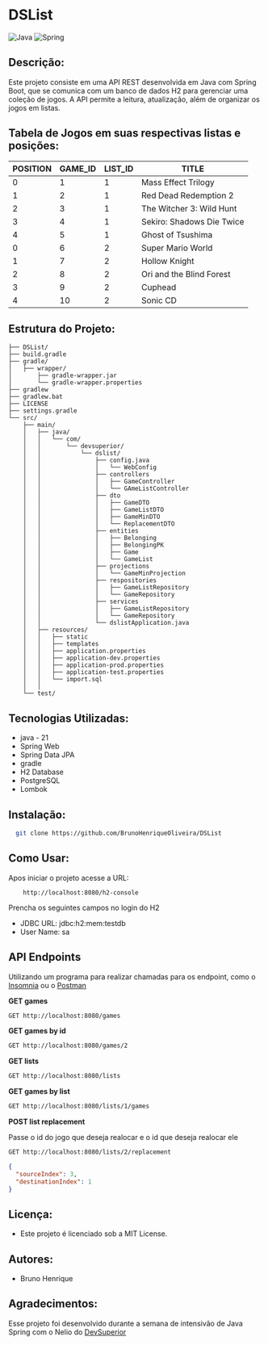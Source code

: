 # DSList

 ![Java](https://img.shields.io/badge/java-%23ED8B00.svg?style=for-the-badge&logo=openjdk&logoColor=white)
 ![Spring](https://img.shields.io/badge/spring-%236DB33F.svg?style=for-the-badge&logo=spring&logoColor=white)

## Descrição:

Este projeto consiste em uma API REST desenvolvida em Java com Spring Boot, que se 
comunica com um banco de dados H2 para gerenciar uma coleção de jogos. A API permite
a leitura, atualização, além de organizar os jogos em listas.


## Tabela de Jogos em suas respectivas listas e posições:

| POSITION | GAME_ID | LIST_ID | TITLE                        |
|----------|---------|---------|------------------------------|
| 0        | 1       | 1       | Mass Effect Trilogy          |
| 1        | 2       | 1       | Red Dead Redemption 2        |
| 2        | 3       | 1       | The Witcher 3: Wild Hunt     |
| 3        | 4       | 1       | Sekiro: Shadows Die Twice    |
| 4        | 5       | 1       | Ghost of Tsushima            |
| 0        | 6       | 2       | Super Mario World            |
| 1        | 7       | 2       | Hollow Knight                |
| 2        | 8       | 2       | Ori and the Blind Forest     |
| 3        | 9       | 2       | Cuphead                      |
| 4        | 10      | 2       | Sonic CD                     |

## Estrutura do Projeto:
```
├── DSList/
├── build.gradle
├── gradle/
│   ├── wrapper/
│       ├── gradle-wrapper.jar
│       └── gradle-wrapper.properties
├── gradlew
├── gradlew.bat
├── LICENSE
├── settings.gradle
└── src/
    ├── main/
    │   ├── java/
    │   │   └── com/
    │   │       └── devsuperior/
    │   │           └── dslist/
    │   │               ├── config.java
    │   │               │   └── WebConfig
    │   │               ├── controllers
    │   │               │   ├── GameController
    │   │               │   └── GAmeListController    
    │   │               ├── dto
    │   │               │   ├── GameDTO
    │   │               │   ├── GameListDTO
    │   │               │   ├── GameMinDTO
    │   │               │   └── ReplacementDTO
    │   │               ├── entities
    │   │               │   ├── Belonging
    │   │               │   ├── BelongingPK
    │   │               │   ├── Game
    │   │               │   └── GameList
    │   │               ├── projections
    │   │               │   └── GameMinProjection
    │   │               ├── respositories
    │   │               │   ├── GameListRepository
    │   │               │   └── GameRepository
    │   │               ├── services
    │   │               │   ├── GameListRepository
    │   │               │   └── GameRepository
    │   │               └── dslistApplication.java
    │   ├── resources/
    │   │   ├── static
    │   │   ├── templates
    │   │   ├── application.properties
    │   │   ├── application-dev.properties
    │   │   ├── application-prod.properties
    │   │   ├── application-test.properties
    │   │   └── import.sql
    │   │
    └── test/
```

## Tecnologias Utilizadas:

* java - 21
* Spring Web
* Spring Data JPA
* gradle
* H2 Database
* PostgreSQL
* Lombok

## Instalação:

````bash
  git clone https://github.com/BrunoHenriqueOliveira/DSList
````

## Como Usar:

Apos iniciar o projeto acesse a URL:
```
    http://localhost:8080/h2-console
```

Prencha os seguintes campos no login do H2

* JDBC URL: jdbc:h2:mem:testdb
* User Name: sa

## API Endpoints
Utilizando um programa para realizar chamadas para os endpoint, como o [Insomnia](https://insomnia.rest/download) ou o [Postman](https://www.postman.com/)

**GET games**
```markdown
GET http://localhost:8080/games
```
**GET games by id**
```markdown
GET http://localhost:8080/games/2
```
**GET lists**
```markdown
GET http://localhost:8080/lists
```
**GET games by list**
```markdown
GET http://localhost:8080/lists/1/games
```
**POST list replacement**

Passe o id do jogo que deseja realocar e o id que deseja realocar ele
```markdown
GET http://localhost:8080/lists/2/replacement
```
```json
{
  "sourceIndex": 3,
  "destinationIndex": 1
}
```

## Licença:

* Este projeto é licenciado sob a MIT License.

## Autores:

* Bruno Henrique 

## Agradecimentos:

Esse projeto foi desenvolvido durante a semana de intensivão de Java Spring com o Nelio do [DevSuperior](https://github.com/devsuperior)